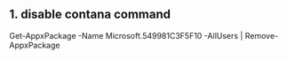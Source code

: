 ## 1. disable contana command
Get-AppxPackage -Name Microsoft.549981C3F5F10 -AllUsers | Remove-AppxPackage
